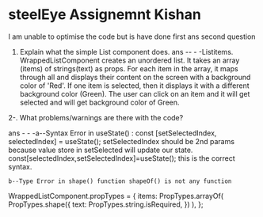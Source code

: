 # steelEye Assignemnt Kishan
I am unable to optimise the code but is have done first ans second question 



1. Explain what the simple List component does.
ans  -- - -Listitems. WrappedListComponent creates an unordered list. It takes an array (items) of strings(text) as props. For each item in the array, it maps through all and displays their content on the screen with a background color of 'Red'. If one item is selected, then it displays it with a different background color (Green). The user can click on an item and it will get selected and will get background color of Green.




2-. What problems/warnings are there with the code?

ans - - -a--Syntax Error in useState() : const [setSelectedIndex, selectedIndex] = useState(); setSelectedIndex should be 2nd params because value store in setSelected will update our state. const[selectedIndex,setSelectedIndex]=useState(); this is the correct syntax.

    b--Type Error in shape() function shapeOf() is not any function
WrappedListComponent.propTypes = { items: PropTypes.arrayOf( PropTypes.shape({ text: PropTypes.string.isRequired, }) ), };
